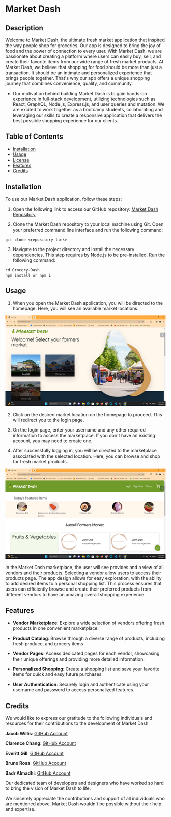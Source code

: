 # Market Dash

## Description

Welcome to Market Dash, the ultimate fresh market application that inspired the way people shop for groceries. Our app is designed to bring the joy of food and the power of connection to every user. With Market Dash, we are passionate about creating a platform where users can easily buy, sell, and create their favorite items from our wide range of fresh market products.
At Market Dash, we believe that shopping for food should be more than just a transaction. It should be an intimate and personalized experience that brings people together. That's why our app offers a unique shopping journey that combines convenience, quality, and community.


- Our motivation behind building Market Dash is to gain hands-on experience in full-stack development, utilizing technologies such as React, GraphQL, Node.js, Express.js, and user queries and mutation. We are excited to work together as a bootcamp students, collaborating and leveraging our skills to create a responsive application that delivers the best possible shopping experience for our clients.

## Table of Contents

- [Installation](#installation)
- [Usage](#usage)
- [License](#license)
- [Features](#features)
- [Credits](#credits)


## Installation

To use our Market Dash application, follow these steps:

1. Open the following link to access our GitHub repository: [Market Dash Repository](https://github.com/JacobRyanWillis/Grocery-Dash)

2. Clone the Market Dash repository to your local machine using Git. Open your preferred command line interface and run the following command: 

```
git clone <repository-link>
```
3. Navigate to the project directory and install the necessary dependencies. This step requires by Node.js to be pre-installed. Run the following command:

```
cd Grocery-Dash
npm install or npm i
```

## Usage 

1. When you open the Market Dash application, you will be directed to the homepage. Here, you will see an available market locations.

![Homepage](<client/src/assets/Screenshot (127).png>)

2. Click on the desired market location on the homepage to proceed. This will redirect you to the login page.

3. On the login page, enter your username and any other required information to access the marketplace. If you don't have an existing account, you may need to create one.

4. After successfully logging in, you will be directed to the marketplace associated with the selected location. Here, you can browse and shop for fresh market products.

![Marketplace](<client/src/assets/Screenshot (122).png>)


In the Market Dash marketplace, the user will see provides and a view of all vendors and their products. Selecting a vendor allow users to access their products page. The app design allows for easy exploration, with the ability to add desired items to a personal shopping list. This process ensures that users can efficiently browse and create their preferred products from different vendors to have an amazing overall shopping experience.


## Features

- **Vendor Marketplace**: Explore a wide selection of vendors offering fresh products in one convenient marketplace.

- **Product Catalog**: Browse through a diverse range of products, including fresh produce, and grocery items

- **Vendor Pages**: Access dedicated pages for each vendor, showcasing their unique offerings and providing more detailed information.

- **Personalized Shopping**: Create a shopping list and save your favorite items for quick and easy future purchases.

- **User Authentication**: Securely login and authenticate using your username and password to access personalized features.

## Credits

We would like to express our gratitude to the following individuals and resources for their contributions to the development of Market Dash:

**Jacob Willis**: [GitHub Account](https://github.com/JacobRyanWillis)


**Clarence Chang**: [GitHub Account](https://github.com/hiclarence)


**Everitt Gill**: [GitHub Account](https://github.com/EverittGill)


**Bruno Rosa**: [GitHub Account](https://github.com/barosa19)


**Badr Almadhi**: [GitHub Account](https://github.com/BadrAlmadhi)


Our dedicated team of developers and designers who have worked so hard to bring the vision of Market Dash to life.

We sincerely appreciate the contributions and support of all individuals who are mentioned above. Market Dash wouldn't be possible without their help and expertise.



